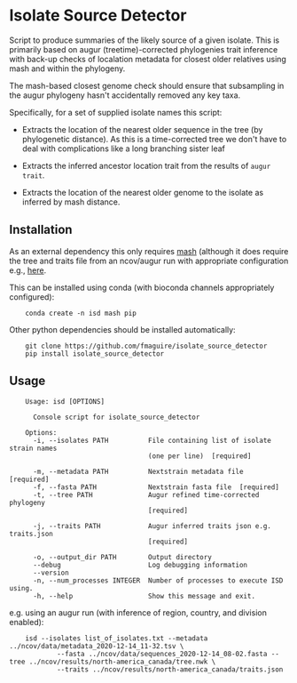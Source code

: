 # Isolate Source Detector

Script to produce summaries of the likely source of a given isolate.
This is primarily based on augur (treetime)-corrected phylogenies trait inference
with back-up checks of localation metadata for closest older relatives using mash and within the phylogeny.

The mash-based closest genome check should ensure that subsampling in the augur phylogeny hasn't accidentally removed any key taxa.


Specifically, for a set of supplied isolate names this script:

- Extracts the location of the nearest older sequence in the tree 
  (by phylogenetic distance). As this is a time-corrected tree we 
  don't have to deal with complications like a long branching sister leaf 

- Extracts the inferred ancestor location trait from the results of 
  `augur trait`.

- Extracts the location of the nearest older genome to the isolate as inferred
  by mash distance.

## Installation

As an external dependency this only requires [mash](https://github.com/marbl/Mash) (although it does require the tree and traits file from an ncov/augur run with appropriate configuration e.g., [here](https://github.com/fmaguire/ncov).

This can be installed using conda (with bioconda channels appropriately configured):

        conda create -n isd mash pip

Other python dependencies should be installed automatically:

        git clone https://github.com/fmaguire/isolate_source_detector
        pip install isolate_source_detector

## Usage

        Usage: isd [OPTIONS]
        
          Console script for isolate_source_detector
        
        Options:
          -i, --isolates PATH          File containing list of isolate strain names
                                       (one per line)  [required]
        
          -m, --metadata PATH          Nextstrain metadata file  [required]
          -f, --fasta PATH             Nextstrain fasta file  [required]
          -t, --tree PATH              Augur refined time-corrected phylogeny
                                       [required]
        
          -j, --traits PATH            Augur inferred traits json e.g. traits.json
                                       [required]
        
          -o, --output_dir PATH        Output directory
          --debug                      Log debugging information
          --version
          -n, --num_processes INTEGER  Number of processes to execute ISD using.
          -h, --help                   Show this message and exit.


 e.g. using an augur run (with inference of region, country, and division enabled):
        
        isd --isolates list_of_isolates.txt --metadata ../ncov/data/metadata_2020-12-14_11-32.tsv \
                --fasta ../ncov/data/sequences_2020-12-14_08-02.fasta --tree ../ncov/results/north-america_canada/tree.nwk \
                --traits ../ncov/results/north-america_canada/traits.json 


